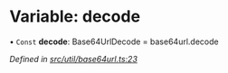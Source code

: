 # Variable: decode

• `Const` **decode**: Base64UrlDecode = base64url.decode

*Defined in [src/util/base64url.ts:23](https://github.com/panva/jose/blob/v3.3.0/src/util/base64url.ts#L23)*
